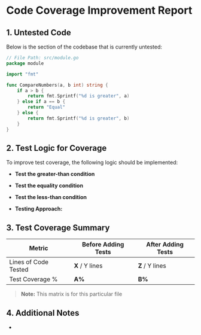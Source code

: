 
# Code Coverage Improvement Report

## 1. Untested Code

Below is the section of the codebase that is currently untested:

```go
// File Path: src/module.go
package module

import "fmt"

func CompareNumbers(a, b int) string {
    if a > b {
        return fmt.Sprintf("%d is greater", a)
    } else if a == b {
        return "Equal"
    } else {
        return fmt.Sprintf("%d is greater", b)
    }
}
```

## 2. Test Logic for Coverage

To improve test coverage, the following logic should be implemented:

- **Test the greater-than condition**

- **Test the equality condition**

- **Test the less-than condition**

- **Testing Approach:**


## 3. Test Coverage Summary

| Metric            | Before Adding Tests | After Adding Tests |
|------------------|-------------------|------------------|
| Lines of Code Tested | **X** / Y lines | **Z** / Y lines |
| Test Coverage %   | **A%** | **B%** |

> **Note:** This matrix is for this particular file

## 4. Additional Notes

-